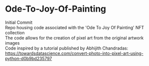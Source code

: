 # Ode-To-Joy-Of-Painting

Initial Commit   
Repo housing code associated with the 'Ode To Joy Of Painting' NFT collection   
The code allows for the creation of pixel art from the original artwork images   
Code inspired by a tutorial published by Abhijith Chandradas:   
https://towardsdatascience.com/convert-photo-into-pixel-art-using-python-d0b9bd235797